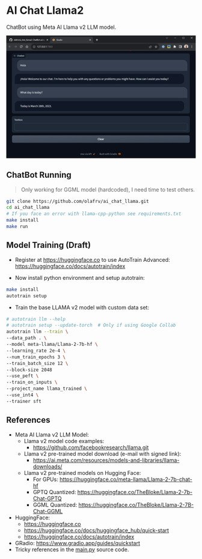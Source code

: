 # AI Chat Llama2

ChatBot using Meta AI Llama v2 LLM model.

<a href="ai_chat_llama2.png"><img src="ai_chat_llama2.png"></a> 

## ChatBot Running

> Only working for GGML model (hardcoded), I need time to test others.

```bash
git clone https://github.com/olafrv/ai_chat_llama.git
cd ai_chat_llama
# If you face an error with llama-cpp-python see requirements.txt
make install
make run
```

## Model Training (Draft)

* Register at https://huggingface.co to use AutoTrain Advanced:
https://huggingface.co/docs/autotrain/index

* Now install python environment and setup autotrain:
```bash
make install
autotrain setup
```

* Train the base LLAMA v2 model with custom data set:
```bash
# autotrain llm --help
# autotrain setup --update-torch  # Only if using Google Collab
autotrain llm --train \
--data_path . \
--model meta-llama/Llama-2-7b-hf \
--learning_rate 2e-4 \
--num_train_epochs 3 \
--train_batch_size 12 \ 
--block-size 2048
--use_peft \
--train_on_inputs \
--project_name llama_trained \
--use_int4 \
--trainer sft
```

## References

* Meta AI Llama v2 LLM Model:
  * Llama v2 model code examples: 
    * https://github.com/facebookresearch/llama.git
  * Llama v2 pre-trained model download (e-mail with signed link):
    * https://ai.meta.com/resources/models-and-libraries/llama-downloads/
  * Llama v2 pre-trained models on Hugging Face: 
    * For GPUs: https://huggingface.co/meta-llama/Llama-2-7b-chat-hf
    * GPTQ Quantized: https://huggingface.co/TheBloke/Llama-2-7b-Chat-GPTQ
    * GGML Quantized: https://huggingface.co/TheBloke/Llama-2-7B-Chat-GGML
* HuggingFace:
  * https://huggingface.co
  * https://huggingface.co/docs/huggingface_hub/quick-start
  * https://huggingface.co/docs/autotrain/index
* GRadio: https://www.gradio.app/guides/quickstart
* Tricky references in the [main.py](main.py) source code.
